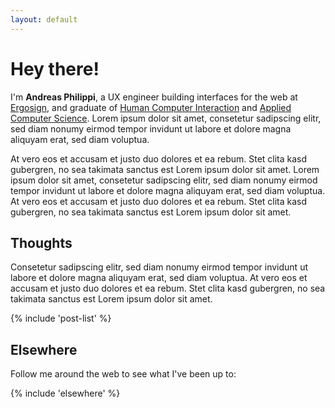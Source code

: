```yaml
---
layout: default
---
```


<h1 class="ui-headline">Hey there!</h1>

I'm **Andreas Philippi**, a UX engineer building interfaces for the web at [Ergosign](https://ergosign.de/en), and graduate of [Human Computer Interaction](#) and [Applied Computer Science](#). Lorem ipsum dolor sit amet, consetetur sadipscing elitr, sed diam nonumy eirmod tempor invidunt ut labore et dolore magna aliquyam erat, sed diam voluptua.

At vero eos et accusam et justo duo dolores et ea rebum. Stet clita kasd gubergren, no sea takimata sanctus est Lorem ipsum dolor sit amet. Lorem ipsum dolor sit amet, consetetur sadipscing elitr, sed diam nonumy eirmod tempor invidunt ut labore et dolore magna aliquyam erat, sed diam voluptua. At vero eos et accusam et justo duo dolores et ea rebum. Stet clita kasd gubergren, no sea takimata sanctus est Lorem ipsum dolor sit amet.

<h2 class="ui-headline">Thoughts</h2>

Consetetur sadipscing elitr, sed diam nonumy eirmod tempor invidunt ut labore et dolore magna aliquyam erat, sed diam voluptua. At vero eos et accusam et justo duo dolores et ea rebum. Stet clita kasd gubergren, no sea takimata sanctus est Lorem ipsum dolor sit amet.

{% include 'post-list' %}

<h2 class="ui-headline">Elsewhere</h2>

Follow me around the web to see what I've been up to:

{% include 'elsewhere' %}
